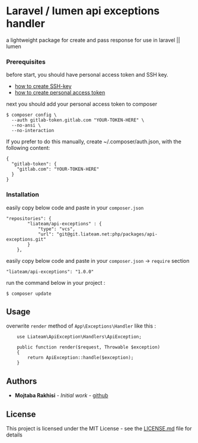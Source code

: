 # Laravel / lumen api exceptions handler

a lightweight package for create and pass response for use in laravel || lumen

### Prerequisites

before start, you should have personal access token and SSH key.

* [how to create SSH-key](https://docs.gitlab.com/ee/ssh/README.html#generating-a-new-ssh-key-pair)
* [how to create personal access token](https://docs.gitlab.com/ee/user/profile/personal_access_tokens.html#creating-a-personal-access-token)

next you should add your personal access token to composer

```
$ composer config \
  --auth gitlab-token.gitlab.com "YOUR-TOKEN-HERE" \
  --no-ansi \
  --no-interaction
```

If you prefer to do this manually, create ~/.composer/auth.json, with the following content:
```
{
  "gitlab-token": {
    "gitlab.com": "YOUR-TOKEN-HERE"
  }
}
```

### Installation

easily copy below code and paste in your `composer.json`

```
"repositories": {
        "liateam/api-exceptions" : {
            "type": "vcs",
            "url": "git@git.liateam.net:php/packages/api-exceptions.git"
        }
    },
```

easily copy below code and paste in your `composer.json` -> `require` section

```
"liateam/api-exceptions": "1.0.0"
```

run the command below in your project :

```
$ composer update
```

## Usage

overwrite `render` method of `App\Exceptions\Handler` like this : 
```
    use Liateam\ApiException\Handlers\ApiException;
  
    public function render($request, Throwable $exception)
    {
        return ApiException::handle($exception);
    }
```

## Authors

* **Mojtaba Rakhisi** - *Initial work* - [github](https://github.com/mojtabarks)

## License

This project is licensed under the MIT License - see the [LICENSE.md](LICENSE.md) file for details
